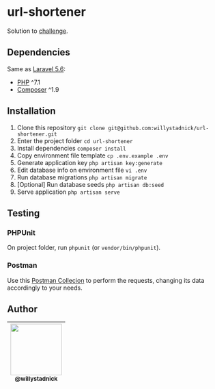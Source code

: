 # url-shortener

Solution to [challenge](challenge.md).

## Dependencies

Same as [Laravel 5.6](https://laravel.com/docs/5.6/installation#server-requirements):

- [PHP](https://php.net/) ^7.1
- [Composer](https://getcomposer.org/) ^1.9

## Installation

1. Clone this repository `git clone git@github.com:willystadnick/url-shortener.git`
1. Enter the project folder `cd url-shortener`
1. Install dependencies `composer install`
1. Copy environment file template `cp .env.example .env`
1. Generate application key `php artisan key:generate`
1. Edit database info on environment file `vi .env`
1. Run database migrations `php artisan migrate`
1. [Optional] Run database seeds `php artisan db:seed`
1. Serve application `php artisan serve`

## Testing

### PHPUnit

On project folder, run `phpunit` (or `vendor/bin/phpunit`).

### Postman

Use this [Postman Collecion](collection.json) to perform the requests, changing its data accordingly to your needs.

## Author

| [<img src="https://avatars2.githubusercontent.com/u/1824706?s=120&v=4" width=120><br><sub>@willystadnick</sub>](https://github.com/willystadnick) |
| :---: |
